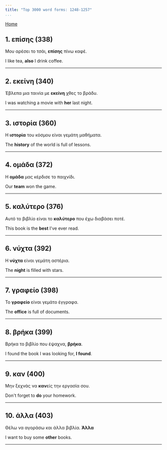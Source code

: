 ```yaml
---
title: "Top 3000 word forms: 1248-1257"
...
```


[Home](./) 

## 1. επίσης (338)

Μου αρέσει το τσάι, **επίσης** πίνω καφέ.  

I like tea, **also** I drink coffee.

---

## 2. εκείνη (340)

Έβλεπα μια ταινία με **εκείνη** χθες το βράδυ.  

I was watching a movie with **her** last night.

---

## 3. ιστορία (360)

Η **ιστορία** του κόσμου είναι γεμάτη μαθήματα.

The **history** of the world is full of lessons.

---

## 4. ομάδα (372)

Η **ομάδα** μας κέρδισε το παιχνίδι.  

Our **team** won the game.

---

## 5. καλύτερο (376)

Αυτό το βιβλίο είναι το **καλύτερο** που έχω διαβάσει ποτέ.   

This book is the **best** I've ever read.

---

## 6. νύχτα (392)

Η **νύχτα** είναι γεμάτη αστέρια.  

The **night** is filled with stars.

---

## 7. γραφείο (398)

Το **γραφείο** είναι γεμάτο έγγραφα.  

The **office** is full of documents.

---

## 8. βρήκα (399)

Βρήκα το βιβλίο που έψαχνα, **βρήκα**.

I found the book I was looking for, **I found**.

---

## 9. καν (400)

Μην ξεχνάς να **καν**είς την εργασία σου.

Don't forget to **do** your homework.

---

## 10. άλλα (403)

Θέλω να αγοράσω και άλλα βιβλία. **Άλλα**  

I want to buy some **other** books.

---

